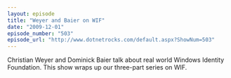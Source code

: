 ```yaml
---
layout: episode
title: "Weyer and Baier on WIF"
date: "2009-12-01"
episode_number: "503"
episode_url: "http://www.dotnetrocks.com/default.aspx?ShowNum=503"
---
```


Christian Weyer and Dominick Baier talk about real world Windows Identity Foundation. This show wraps up our three-part series on WIF.
